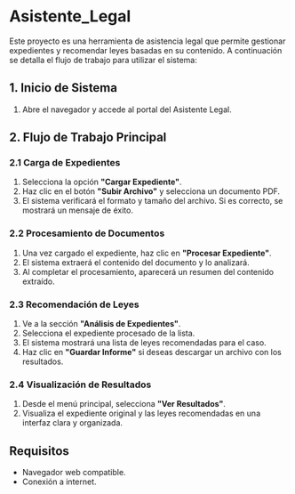 # Asistente_Legal

Este proyecto es una herramienta de asistencia legal que permite gestionar expedientes y recomendar leyes basadas en su contenido. A continuación se detalla el flujo de trabajo para utilizar el sistema:

## 1. Inicio de Sistema
1. Abre el navegador y accede al portal del Asistente Legal.

## 2. Flujo de Trabajo Principal

### 2.1 Carga de Expedientes
1. Selecciona la opción **"Cargar Expediente"**.
2. Haz clic en el botón **"Subir Archivo"** y selecciona un documento PDF.
3. El sistema verificará el formato y tamaño del archivo. Si es correcto, se mostrará un mensaje de éxito.

### 2.2 Procesamiento de Documentos
1. Una vez cargado el expediente, haz clic en **"Procesar Expediente"**.
2. El sistema extraerá el contenido del documento y lo analizará.
3. Al completar el procesamiento, aparecerá un resumen del contenido extraído.

### 2.3 Recomendación de Leyes
1. Ve a la sección **"Análisis de Expedientes"**.
2. Selecciona el expediente procesado de la lista.
3. El sistema mostrará una lista de leyes recomendadas para el caso.
4. Haz clic en **"Guardar Informe"** si deseas descargar un archivo con los resultados.

### 2.4 Visualización de Resultados
1. Desde el menú principal, selecciona **"Ver Resultados"**.
2. Visualiza el expediente original y las leyes recomendadas en una interfaz clara y organizada.

## Requisitos
- Navegador web compatible.
- Conexión a internet.
